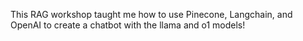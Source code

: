 This RAG workshop taught me how to use Pinecone, Langchain, and OpenAI
to create a chatbot with the llama and o1 models!

